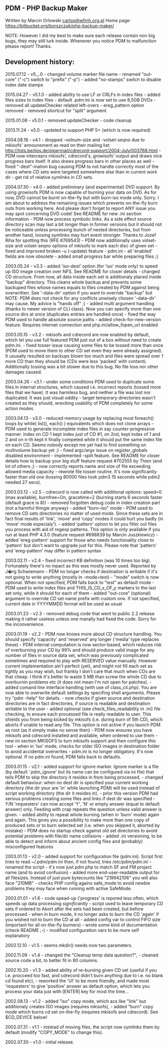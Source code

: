 
 PDM - PHP Backup Maker
 --------------------------------------------------
 Written by Marcin Orlowski <carlos@wfmh.org.pl>
 Home page: https://bitbucket.org/borszczuk/php-backup-maker/


 NOTE: However I did my best to make sure each release contain non
       big bugs, they may still lurk inside. Whenever you notice
       PDM to malfunction please report! Thanks.



 Development history:
 ------------------------
 2015.07.12 - v5._.0 - changed volume marker file name
                     - renamed "out-core" ("-c") switch to "prefix" ("-p")
                     - added "no-stamps" switch to disable index date stamps

 2015.04.27 - v5.1.0 - added ability to use LF or CRLFs in index files
                     - added files sizes to index files
                     - default .pdm.ini is now set to use 8,5GB DVDs
                     - removed all updateChecker related left-overs
                     - ereg_pattern option removed
                     - removed shortcut for "split" argument

 2015.01.08 - v5.0.1 - removed updateChecker
                     - code cleanup
                     
 2013.11.24 - v5.0 - updated to support PHP 5+ (which is now required)

 2004.08.18 - v4.1 - dropped -volnum-size and -volset-seqno due to mkisofs'
                     announement as read on their mailing list:
                     http://lists.berlios.de/pipermail/cdrecord-support/2004-July/003768.html
                   - PDM now interceprs mkisofs', cdrecord's, growisofs'
                     output and draws nice progress bars itself. It
                     also draws progress bars in other places as well
                   - fixed "-dest"-ination bug causing PDM to not handle
                     correctly most of the cases where CD sets were
                     targeted somewhere else than in current work dir
                   - get rid of relative symlinks in CD sets.

 2004.07.30 - v4.0 - added preliminary (and experimental) DVD support.
                     By using growisofs PDM is now capable of burning
                     your data on DVD. As for now, DVD cannot be burnt
                     on-the-fly but with burn-iso mode only. Sorry.
                     I am about to address the remaining issues which
                     prevents on-the-fly burn outs from working here.
                     And please don't forget to report ANY issue you
                     may spot concerning DVD code! See README for new
                     .ini section information
                   - PDM now process symbolic links. As a side effect
                     source directory scan may last a bit longer than
                     in former versions but it should not be noticeable
                     unless processing bunch of nested directories,
                     but from another hand, loosing symlinks may hurt
                     event stronger. Thanks to Jozef Riha for spotting
                     this (RFE #769543)
                   - PDM now additionally uses volset-size and volset-seqno
                     options of mkisofs to mark each disc of given set
                   - fixed and improved broken -u (-update) feature
                   - pdm.ini - all 'enabled' fields are now obsolete
                   - added small progress bar while preparing files ;)

 2003.05.24 - v3.3 - added 'iso-dest' option (for 'iso' mode only) to
                     speed up ISO image creation over NFS. See README
                     for closer details
                   - changed CD structure. From now, all data inside
                     each set is additionaly placed inside "backup"
                     directory. This cleans whole backup and prevents
                     some backuped files whose names equals to files
                     created by PDM against being overwritten. See
                     '-data-dir' option if you want to override "backup"
                     but NOTE: PDM does not check for any conflicts
                     unwisely chosen '-data-dir' may cause. My advice
                     is "hands off" ;)
                   - added multi argument handling (thanks to newer
                     version of CLI class). Now you can specify more
                     than one source dirs at once (duplicates entries
                     are handled once)
                   - fixed the way PDM used to handle absolute source
                     paths
                   - added check-for-new-version feature. Requires
                     internet connection and php.ini/allow_fopen_url
                     enabled

 2003.05.15 - v3.2 - mkisofs and cdrecord are now enabled by default,
                     which let you use full featured PDM just out of
                     a box without need to create pdm.ini.
                   - fixed tosser issue causing some files to be tossed
                     more than once (PDM used to move them to other CD
                     set even they were already assigned). It ususally
                     resulted on backups blown too much and files were
                     spread over 1 more CD than they should be (CDs were
                     less 'packed' with content). Additionally tossing
                     was a bit slower due to this bug. No file loss nor
                     other damages caused.

 2003.04.26 - v3.1 - under some conditions PDM used to duplicate some
                     files in internal structures, which caused i.e.
                     incorrect reports (tossed more files that we have).
                     It was harmless bug, and neither a file was lost
                     nor duplicated. It was just visual oddity
                   - target temporary directories wasn't created as they
                     should, wrecking usability of PDM completely for
                     some action modes

 2003.04.13 - v3.0 - reduced memory usage by replacing most foreach()
                     loops by while( list(), each() ) equivalents which
                     does not clone arrays
                   - PDM used to generate incomplete index files in
                     say counter-progressive manner. Index on CD 1 kept
                     index just of CD #1, on 2nd, kept index of 1 and 2
                     and on n-th kept it finally competed while it should
                     put the same index file on each CD. Seems nobody
                     except me yet had to find something on multivolume
                     backup yet ;)
                   - fixed argc/argv issue on register_globals disabled
                     environment
                   - implemented -split feature. See README for closer
                     details how to backup your big stuff feature
                     request #702555 by Thien (and lot of others ;)
                   - now correctly reports name and size of file exceeding
                     allowed media capacity
                   - rewrote file tosser routine. It's now significantly
                     faster than old one (tossing 80000 files took pdm3
                     15 seconds while pdm2 needed 27 secs).

 2003.03.12 - v2.5 - cdrecord is now called with additional options:
                     speed=0 (max available), burnfree=On, gracetime=2
                     (burning starts 6 seconds faster (default grace is 8))
                   - removed forgotten debug code in index creation part
                     (not a harmful thingie anyway)
                   - added "burn-iso" mode
                   - PDM used to remove CD sets directiories no matter of
                     used mode. Since these sets are in fact final results
                     of 'link', 'move' and 'copy' modes it could hurt you
                     badly (in 'move' mode especialy').
                   - added 'pattern' option to let you filter out files
                     you process with aid of regexp patterns. This option
                     is only available if you run at least PHP 4.3.0
                     (feature request #698839 by Marcin Juszkiewicz)
                   - added 'ereg-pattern' support for those who needs
                     functionality close to 'pattern' but don't want
                     to upgrade just for this. Please note that 'pattern'
                     and 'ereg-pattern' may differ in pattern syntax

 2003.02.11 - v2.4 - fixed incorrect KB definition (was 10 times too big).
                     Fortunately there's no inpact as this was mostly
                     never used. Reported by J�rg Schwiemann
                   - PDM no longer checks if destination is writable if
                     it's not going to write anything (mostly in -mode=test)
                   - "mode" switch is now optional. When not specified, PDM
                     falls back to "test" as default mode
                   - PDM used to write index files and THIS_IS_CD_x_OF_y
                     markers to the last set only, while it should for each
                     of them
                   - added "out-core" (optional) argument to override CD set
                     name prefix with custom one. If not specified, current
                     date in YYYYMMDD format will be used as usual

 2003.01.23 - v2.3 - removed debug code that <ough> went to public
                     2.2 release making it rather useless unless one
                     manally had fixed the code. Sorry for the inconvenience.

 2003.01.19 - v2.2 - PDM now knows more about CD structure handling. You
                     should specify 'capacity' and 'reserved' any longer
                     ('media' type replaces these) - PDM internal computation
                     is now sector-based, which reduces risk of overburning
                     your CD by 99% and should produce valid image for any
                     number of files in source data set, which was previously
                     complicated sometimes and required to play with RESERVED
                     value manually. However current implementation ain't
                     perfect (yet), and might not fill each set as tightly
                     as you may wish, but frankly I don't care that much when
                     CDs are that cheap. I think it's better to waste 5 MB
                     than screw the whole CD due to overburnin problems etc
                     (it does not mean I'm not open for patches).
                   - added comand line interface handling (with use of
                     class_cli.php). You are now able to overwrite default
                     settings by specifing shell arguments. Please try
                     "pdm -help" for details.
                   - now checks if given source and destination directories
                     are in fact directories, if source is readable and
                     destination writable to the user
                   - added optional (see check_files_readability in .ini)
                     file checking, to ensure each processed file is really
                     readable to user. This shields you from being kicked by
                     mkisofs (i.e. during burn of 5th CD), which aborts if
                     unable to read any file. This option is not active if
                     you launch PDM as root (as it simply make no sense then)
                   - PDM now ensures you have mkisofs and cdrecord installed
                     and available, when ordered to use them
                   - new ini section MKISOFS to turn mkisofs support and then
                     configure this tool
                   - when in 'iso' mode, checks for older ISO images in
                     destination folder to avoid accidental overwrites
                   - pdm.ini is no longer obligatory. It's now optional. If
                     no pdm.ini found, PDM falls back to defaults.

 2003.01.15 - v2.1 - added support for ignore marker. Ignore marker is a file
                     (by default '.pdm_ignore' but its name can be configured
                     via ini file) that tells PDM to skip the directory it
                     resides in from being processed.
                   - changed default behaviour: when no dest dir is specified
                     your current working directory (the dir your are 'in'
                     while launching PDM) will be used instead of script
                     working directory (the dir it resides in).
                   - prior this version PDM had serious problems creating
                     some files and links if dest dir was specified
                   - Y/N 'requesters' can now accept 'Y', 'N' or empty answer
                     (equal to default answer) only. Feeding with crap repeats
                     the question unless valid answer is given.
                   - added ability to repeat whole burning (when in 'burn'
                     mode) again and again. This gives you a possibility to
                     make more than one copy of produced sets or to burn
                     selected set (i.e. when you skipped it, aborted by
                     mistake)
                   - PDM does no startup check against old set directories
                     to avoid potential problems with file/dir name collisions
                   - added .ini versioning, to be able to detect and inform
                     about ancient config files and (probably) misconfigured
                     features

 2003.01.13 - v2.0 - added support for configuration file (pdm.ini). Script
                     first tries to read ~/.pdm/pdm.ini then, if not found,
                     tries /etc/pdm/pdm.ini
                   - renamed the script - it's now just pdm.php to match SF
                     and FM project name (and to avoid confusion)
                   - added more end-user-readable output for all filesizes.
                     Instead of just pure bytecounts like "219942106" you will
                     also face "210MB"
                   - checks PHP config agains safe_mode to avoid newbie
                     problems they may face when running with active SafeMode.

 2003.01.01 - v1.6 - code spead-up ('progress' is repored less often, which
                     speeds up data processing *significantly*
                   - script used to leave temporary CD sets if ordered to Abort
                     after the sets had been created, but before processed
                   - when in burn mode, it no longer asks to burn the CD 'again'
                     if you wished not to burn the CD at all
                   - added config var to control FIFO size (important for all
                     on-the-fly burners)
                   - wrote some kind of documentation (check README ;-)
                   - modified configuration vars to be more self explanatory

 2002.12.10 - v1.5 - seems mkdir() needs now two parameters.

 2002.11.09 - v1.4 - changed the "Cleanup temp data question?",
                   - cleaned source code a bit, to better fit in 80 columns.

 2002.10.20 - v1.3 - added ability of re-burning given CD set (useful if you
                     i.e. procceed too fast, and cdrecord didn't burn anything
                     due to i.e. no blank cd found etc),
                   - reworked the 'UI' to be more friendly, and made most
                     'requesters' to give 'positive' answer as default option,
                     which lets you process your data just with [ENTER] key
                     for most the time...

 2002.08.13 - v1.2 - added "iso" copy mode, which acs like "link" but
                     additionaly creates ISO images (requires mkisofs),
                   - added "burn" copy mode which burns cd set on-the-fly
                     (requires mkisofs and cdrecord). See $CD_DEVICE below!

 2002.07.31 - v1.1 - instead of moving files, the script now symlinks them
                     by default (modify "COPY_MODE" to change this).

 2002.07.30 - v1.0 - initial release.
